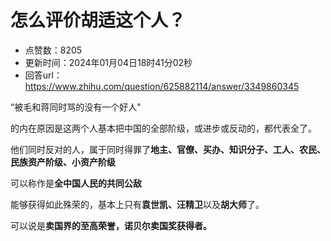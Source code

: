 # 怎么评价胡适这个人？
- 点赞数：8205
- 更新时间：2024年01月04日18时41分02秒
- 回答url：https://www.zhihu.com/question/625882114/answer/3349860345
<body>
 <p data-pid="LDFTGc-G">“被毛和蒋同时骂的没有一个好人"</p>
 <p data-pid="xNa50Zm2">的内在原因是这两个人基本把中国的全部阶级，或进步或反动的，都代表全了。</p>
 <p data-pid="rpWtGCxd">他们同时反对的人，属于同时得罪了<b>地主、官僚、买办、知识分子、工人、农民、民族资产阶级、小资产阶级</b></p>
 <p data-pid="k2_e0ADF">可以称作是<b>全中国人民的共同公敌</b></p>
 <p data-pid="nXX3TLSn">能够获得如此殊荣的，基本上只有<b>袁世凯、汪精卫</b>以及<b>胡大师</b>了。</p>
 <p data-pid="0EJWhByV">可以说是<b>卖国界的至高荣誉，诺贝尔卖国奖获得者。</b></p>
 <p></p>
</body>